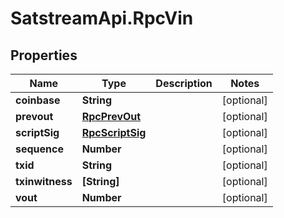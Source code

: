 # SatstreamApi.RpcVin

## Properties
Name | Type | Description | Notes
------------ | ------------- | ------------- | -------------
**coinbase** | **String** |  | [optional] 
**prevout** | [**RpcPrevOut**](RpcPrevOut.md) |  | [optional] 
**scriptSig** | [**RpcScriptSig**](RpcScriptSig.md) |  | [optional] 
**sequence** | **Number** |  | [optional] 
**txid** | **String** |  | [optional] 
**txinwitness** | **[String]** |  | [optional] 
**vout** | **Number** |  | [optional] 


